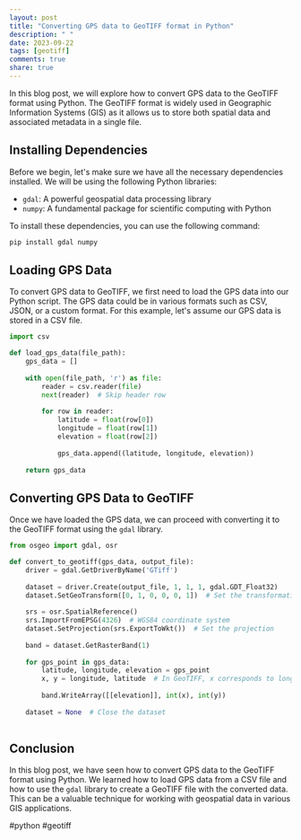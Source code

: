 ```yaml
---
layout: post
title: "Converting GPS data to GeoTIFF format in Python"
description: " "
date: 2023-09-22
tags: [geotiff]
comments: true
share: true
---
```


In this blog post, we will explore how to convert GPS data to the GeoTIFF format using Python. The GeoTIFF format is widely used in Geographic Information Systems (GIS) as it allows us to store both spatial data and associated metadata in a single file.

## Installing Dependencies

Before we begin, let's make sure we have all the necessary dependencies installed. We will be using the following Python libraries:

- `gdal`: A powerful geospatial data processing library
- `numpy`: A fundamental package for scientific computing with Python

To install these dependencies, you can use the following command:

```python
pip install gdal numpy
```

## Loading GPS Data

To convert GPS data to GeoTIFF, we first need to load the GPS data into our Python script. The GPS data could be in various formats such as CSV, JSON, or a custom format. For this example, let's assume our GPS data is stored in a CSV file.

```python
import csv

def load_gps_data(file_path):
    gps_data = []
    
    with open(file_path, 'r') as file:
        reader = csv.reader(file)
        next(reader)  # Skip header row
        
        for row in reader:
            latitude = float(row[0])
            longitude = float(row[1])
            elevation = float(row[2])
            
            gps_data.append((latitude, longitude, elevation))
    
    return gps_data
```

## Converting GPS Data to GeoTIFF

Once we have loaded the GPS data, we can proceed with converting it to the GeoTIFF format using the `gdal` library.

```python
from osgeo import gdal, osr

def convert_to_geotiff(gps_data, output_file):
    driver = gdal.GetDriverByName('GTiff')
    
    dataset = driver.Create(output_file, 1, 1, 1, gdal.GDT_Float32)
    dataset.SetGeoTransform([0, 1, 0, 0, 0, 1])  # Set the transformation matrix
    
    srs = osr.SpatialReference()
    srs.ImportFromEPSG(4326)  # WGS84 coordinate system
    dataset.SetProjection(srs.ExportToWkt())  # Set the projection
    
    band = dataset.GetRasterBand(1)
    
    for gps_point in gps_data:
        latitude, longitude, elevation = gps_point
        x, y = longitude, latitude  # In GeoTIFF, x corresponds to longitude and y corresponds to latitude
        
        band.WriteArray([[elevation]], int(x), int(y))
    
    dataset = None  # Close the dataset
  
```

## Conclusion

In this blog post, we have seen how to convert GPS data to the GeoTIFF format using Python. We learned how to load GPS data from a CSV file and how to use the `gdal` library to create a GeoTIFF file with the converted data. This can be a valuable technique for working with geospatial data in various GIS applications.

#python #geotiff